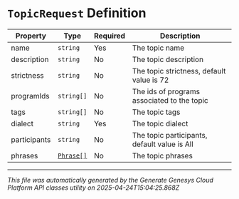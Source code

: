 # `TopicRequest` Definition

| Property | Type | Required | Description |
|----------|------|----------|-------------|
| name | `string` | Yes | The topic name |
| description | `string` | No | The topic description |
| strictness | `string` | No | The topic strictness, default value is 72 |
| programIds | `string[]` | No | The ids of programs associated to the topic |
| tags | `string[]` | No | The topic tags |
| dialect | `string` | Yes | The topic dialect |
| participants | `string` | No | The topic participants, default value is All |
| phrases | [`Phrase[]`](phrase-definition.md) | No | The topic phrases |

---

*This file was automatically generated by the Generate Genesys Cloud Platform API classes utility on 2025-04-24T15:04:25.868Z*